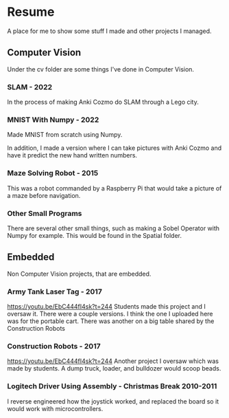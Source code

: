 # Resume
A place for me to show some stuff I made and other projects I managed.

## Computer Vision
Under the cv folder are some things I've done in Computer Vision.

### SLAM - 2022
In the process of making Anki Cozmo do SLAM through a Lego city.

### MNIST With Numpy - 2022
Made MNIST from scratch using Numpy.

In addition, I made a version where I can take pictures with Anki Cozmo and have it predict the new hand written numbers.

### Maze Solving Robot - 2015
This was a robot commanded by a Raspberry Pi that would take a picture of a maze before navigation.

### Other Small Programs
There are several other small things, such as making a Sobel Operator with Numpy for example. This would be found in the Spatial folder.

## Embedded
Non Computer Vision projects, that are embedded.

### Army Tank Laser Tag - 2017
https://youtu.be/EbC444fI4sk?t=244
Students made this project and I oversaw it. There were a couple versions. I think the one I uploaded here was for the portable cart. There was another on a big table shared by the Construction Robots

### Construction Robots - 2017
https://youtu.be/EbC444fI4sk?t=244
Another project I oversaw which was made by students. A dump truck, loader, and bulldozer would scoop beads.

### Logitech Driver Using Assembly - Christmas Break 2010-2011
I reverse engineered how the joystick worked, and replaced the board so it would work with microcontrollers.
